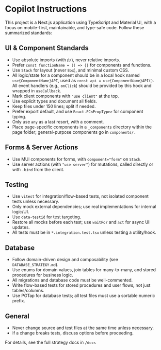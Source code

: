 # Copilot Instructions

This project is a Next.js application using TypeScript and Material UI, with a
focus on mobile-first, maintainable, and type-safe code. Follow these summarized
standards:

## UI & Component Standards

- Use absolute imports (with `@/`), never relative imports.
- Prefer `const functionName = () => {}` for components and functions.
- Use `Stack` for layout (never `Box`), and minimal custom CSS.
- All logic/state for a component should be in a local hook named
  `use{ComponentName}API`, used as `const api = use{ComponentName}API()`. All
  event handlers (e.g., `onClick`) should be provided by this hook and wrapped
  in `useCallback`.
- Mark client components with `"use client"` at the top.
- Use explicit types and document all fields.
- Keep files under 150 lines; split if needed.
- Prefer export default, and use `React.FC<PropType>` for component typing.
- Only use `any` as a last resort, with a comment.
- Place page-specific components in a `_components` directory within the page
  folder; general-purpose components go in `components/`.

## Forms & Server Actions

- Use MUI components for forms, with `component="form"` on `Stack`.
- Use server actions (with `"use server"`) for mutations, called directly or
  with `.bind` from the client.

## Testing

- Use `vitest` for integration/flow-based tests, not isolated component tests
  unless necessary.
- Only mock external dependencies; use real implementations for internal
  logic/UI.
- Use `data-testid` for test targeting.
- Restore all mocks before each test; use `waitFor` and `act` for async UI
  updates.
- All tests must be in `*.integration.test.tsx` unless testing a utility/hook.

## Database

- Follow domain-driven design and composability (see `DATABASE_STRATEGY.md`).
- Use enums for domain values, join tables for many-to-many, and stored
  procedures for business logic.
- All migrations and database code must be well-commented.
- Write flow-based tests for stored procedures and user flows, not just
  tables/columns.
- Use PGTap for database tests; all test files must use a sortable numeric
  prefix.

## General

- Never change source and test files at the same time unless necessary.
- If a change breaks tests, discuss options before proceeding.

For details, see the full strategy docs in `/docs`
